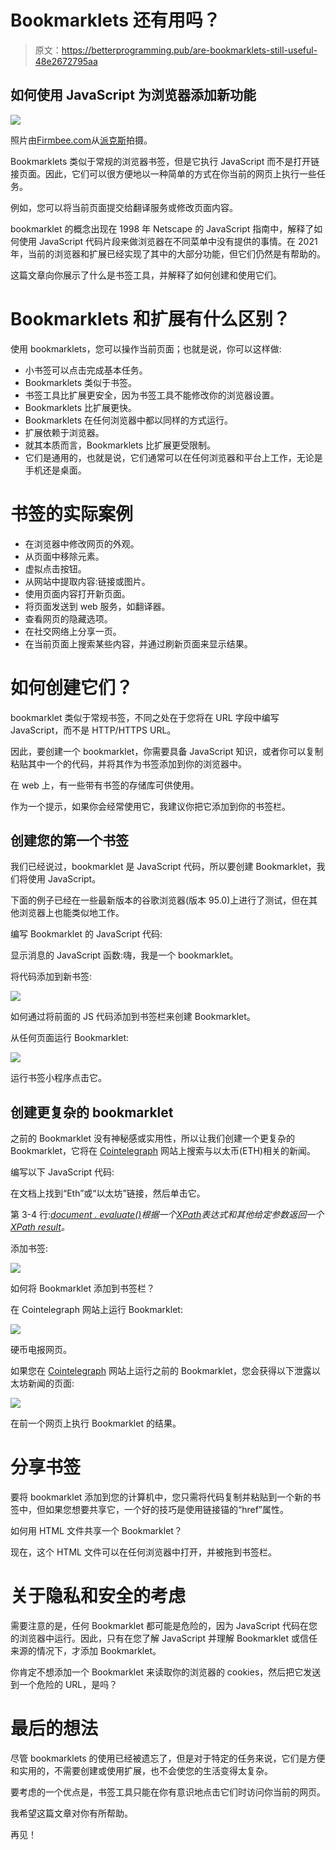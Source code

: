 # Bookmarklets 还有用吗？

> 原文：<https://betterprogramming.pub/are-bookmarklets-still-useful-48e2672795aa>

## 如何使用 JavaScript 为浏览器添加新功能

![](img/7766a5900494b07165570f843f0feaff.png)

照片由[Firmbee.com](https://www.pexels.com/@firmbee-com-22729701?utm_content=attributionCopyText&utm_medium=referral&utm_source=pexels)从[派克斯](https://www.pexels.com/photo/person-in-blue-jacket-using-macbook-pro-6927333/?utm_content=attributionCopyText&utm_medium=referral&utm_source=pexels)拍摄。

Bookmarklets 类似于常规的浏览器书签，但是它执行 JavaScript 而不是打开链接页面。因此，它们可以很方便地以一种简单的方式在你当前的网页上执行一些任务。

例如，您可以将当前页面提交给翻译服务或修改页面内容。

bookmarklet 的概念出现在 1998 年 Netscape 的 JavaScript 指南中，解释了如何使用 JavaScript 代码片段来做浏览器在不同菜单中没有提供的事情。在 2021 年，当前的浏览器和扩展已经实现了其中的大部分功能，但它们仍然是有帮助的。

这篇文章向你展示了什么是书签工具，并解释了如何创建和使用它们。

# Bookmarklets 和扩展有什么区别？

使用 bookmarklets，您可以操作当前页面；也就是说，你可以这样做:

*   小书签可以点击完成基本任务。
*   Bookmarklets 类似于书签。
*   书签工具比扩展更安全，因为书签工具不能修改你的浏览器设置。
*   Bookmarklets 比扩展更快。
*   Bookmarklets 在任何浏览器中都以同样的方式运行。
*   扩展依赖于浏览器。
*   就其本质而言，Bookmarklets 比扩展更受限制。
*   它们是通用的，也就是说，它们通常可以在任何浏览器和平台上工作，无论是手机还是桌面。

# 书签的实际案例

*   在浏览器中修改网页的外观。
*   从页面中移除元素。
*   虚拟点击按钮。
*   从网站中提取内容:链接或图片。
*   使用页面内容打开新页面。
*   将页面发送到 web 服务，如翻译器。
*   查看网页的隐藏选项。
*   在社交网络上分享一页。
*   在当前页面上搜索某些内容，并通过刷新页面来显示结果。

# 如何创建它们？

bookmarklet 类似于常规书签，不同之处在于您将在 URL 字段中编写 JavaScript，而不是 HTTP/HTTPS URL。

因此，要创建一个 bookmarklet，你需要具备 JavaScript 知识，或者你可以复制粘贴其中一个的代码，并将其作为书签添加到你的浏览器中。

在 web 上，有一些带有书签的存储库可供使用。

作为一个提示，如果你会经常使用它，我建议你把它添加到你的书签栏。

## 创建您的第一个书签

我们已经说过，bookmarklet 是 JavaScript 代码，所以要创建 Bookmarklet，我们将使用 JavaScript。

下面的例子已经在一些最新版本的谷歌浏览器(版本 95.0)上进行了测试，但在其他浏览器上也能类似地工作。

编写 Bookmarklet 的 JavaScript 代码:

显示消息的 JavaScript 函数:嗨，我是一个 bookmarklet。

将代码添加到新书签:

![](img/bf82c3f80c73f52f1c42b281aa67e1c6.png)

如何通过将前面的 JS 代码添加到书签栏来创建 Bookmarklet。

从任何页面运行 Bookmarklet:

![](img/9dfc84e273bba2edb8295266d1191cbd.png)

运行书签小程序点击它。

## 创建更复杂的 bookmarklet

之前的 Bookmarklet 没有神秘感或实用性，所以让我们创建一个更复杂的 Bookmarklet，它将在 [Cointelegraph](https://cointelegraph.com/) 网站上搜索与以太币(ETH)相关的新闻。

编写以下 JavaScript 代码:

在文档上找到“Eth”或“以太坊”链接，然后单击它。

第 3-4 行:[*document . evaluate()*](https://developer.mozilla.org/en-US/docs/Web/API/Document/evaluate)*根据一个*[*XPath*](https://developer.mozilla.org/en-US/docs/Web/XPath)*表达式和其他给定参数返回一个*[*XPath result*](https://developer.mozilla.org/en-US/docs/Web/API/XPathResult)*。*

添加书签:

![](img/53a2bffb368347e07547c7b82bd9d96c.png)

如何将 Bookmarklet 添加到书签栏？

在 Cointelegraph 网站上运行 Bookmarklet:

![](img/11522fd0986698d164c06005b4eabdd1.png)

硬币电报网页。

如果您在 [Cointelegraph](https://cointelegraph.com/) 网站上运行之前的 Bookmarklet，您会获得以下泄露以太坊新闻的页面:

![](img/6de3d3addf5969684d4f45dfa0c0c3a7.png)

在前一个网页上执行 Bookmarklet 的结果。

# 分享书签

要将 bookmarklet 添加到您的计算机中，您只需将代码复制并粘贴到一个新的书签中，但如果您想要共享它，一个好的技巧是使用链接锚的“href”属性。

如何用 HTML 文件共享一个 Bookmarklet？

现在，这个 HTML 文件可以在任何浏览器中打开，并被拖到书签栏。

# 关于隐私和安全的考虑

需要注意的是，任何 Bookmarklet 都可能是危险的，因为 JavaScript 代码在您的浏览器中运行。因此，只有在您了解 JavaScript 并理解 Bookmarklet 或信任来源的情况下，才添加 Bookmarklet。

你肯定不想添加一个 Bookmarklet 来读取你的浏览器的 cookies，然后把它发送到一个危险的 URL，是吗？

# 最后的想法

尽管 bookmarklets 的使用已经被遗忘了，但是对于特定的任务来说，它们是方便和实用的，不需要创建或使用扩展，也不会使您的生活变得太复杂。

要考虑的一个优点是，书签工具只能在你有意识地点击它们时访问你当前的网页。

我希望这篇文章对你有所帮助。

再见！